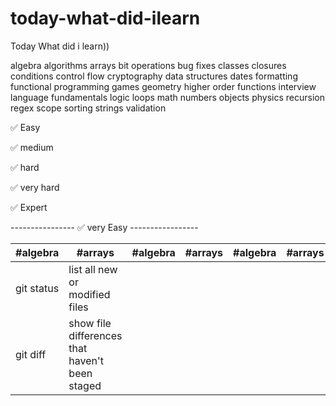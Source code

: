 # today-what-did-ilearn
Today What did i learn))


algebra
algorithms
arrays
bit operations
bug fixes
classes
closures
conditions
control flow
cryptography
data structures
dates
formatting
functional programming
games
geometry
higher order functions
interview
language fundamentals
logic
loops
math
numbers
objects
physics
recursion
regex
scope
sorting
strings
validation

✅ Easy

✅ medium

✅ hard

✅ very hard

✅ Expert

---------------- ✅ very Easy -----------------

| #algebra | #arrays | #algebra | #arrays | #algebra | #arrays | #algebra | #arrays |
| --- | --- | --- | --- | --- | --- | --- | --- 
| git status | list all new or modified files |
| git diff | show file differences that haven't been staged |